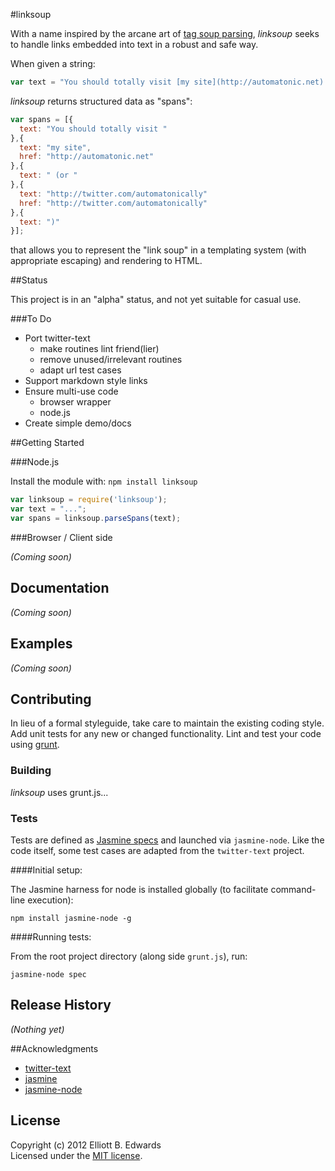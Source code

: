 #linksoup

With a name inspired by the arcane art of [tag soup parsing](http://en.wikipedia.org/wiki/Tag_soup), *linksoup* seeks to handle links embedded into text in a robust and safe way.

When given a string:

```javascript
var text = "You should totally visit [my site](http://automatonic.net) (or http://twitter.com/automatonically)";
```
    
*linksoup* returns structured data as "spans":

```javascript
var spans = [{
  text: "You should totally visit "
},{
  text: "my site",
  href: "http://automatonic.net"
},{
  text: " (or "
},{
  text: "http://twitter.com/automatonically"
  href: "http://twitter.com/automatonically"
},{
  text: ")"
}];
```

that allows you to represent the "link soup" in a templating system (with appropriate escaping) and rendering to HTML.

##Status

This project is in an "alpha" status, and not yet suitable for casual use.

###To Do

 * Port twitter-text 
   * make routines lint friend(lier)
   * remove unused/irrelevant routines
   * adapt url test cases
 * Support markdown style links
 * Ensure multi-use code
   * browser wrapper
   * node.js
 * Create simple demo/docs

##Getting Started

###Node.js

Install the module with: `npm install linksoup`

```javascript
var linksoup = require('linksoup');
var text = "...";
var spans = linksoup.parseSpans(text);
```

###Browser / Client side

_(Coming soon)_

## Documentation
_(Coming soon)_

## Examples
_(Coming soon)_

## Contributing
In lieu of a formal styleguide, take care to maintain the existing coding style. Add unit tests for any new or changed functionality. Lint and test your code using [grunt](https://github.com/gruntjs/grunt).

### Building
*linksoup* uses grunt.js...

### Tests

Tests are defined as [Jasmine specs](http://pivotal.github.com/jasmine/) and launched via `jasmine-node`. Like the code itself, some test cases are adapted from the `twitter-text` project.

####Initial setup:

The Jasmine harness for node is installed globally (to facilitate command-line execution):

    npm install jasmine-node -g

####Running tests:

From the root project directory (along side `grunt.js`), run:

    jasmine-node spec

## Release History
_(Nothing yet)_

##Acknowledgments

 * [twitter-text](https://github.com/twitter/twitter-text-js)
 * [jasmine](https://github.com/pivotal/jasmine)
 * [jasmine-node](https://github.com/mhevery/jasmine-node)

## License
Copyright (c) 2012 Elliott B. Edwards  
Licensed under the [MIT license](https://github.com/automatonic/linksoup/blob/master/LICENSE-MIT).

